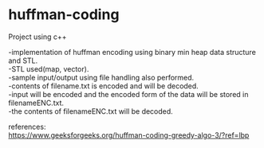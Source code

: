 # huffman-coding
Project using c++ 

-implementation of huffman encoding using binary min heap data structure and STL.  
-STL used(map, vector).  
-sample input/output using file handling also performed.  
-contents of filename.txt is encoded and will be decoded.  
-input will be encoded and the encoded form of the data will be stored in filenameENC.txt.  
-the contents of filenameENC.txt will be decoded.  

references:  
https://www.geeksforgeeks.org/huffman-coding-greedy-algo-3/?ref=lbp  
